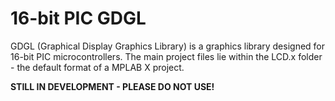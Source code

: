 # 16-bit PIC GDGL
GDGL (Graphical Display Graphics Library) is a graphics library designed for 16-bit PIC microcontrollers. The main project files lie within the LCD.x folder - the default format of a MPLAB X project. 

**STILL IN DEVELOPMENT - PLEASE DO NOT USE!**
